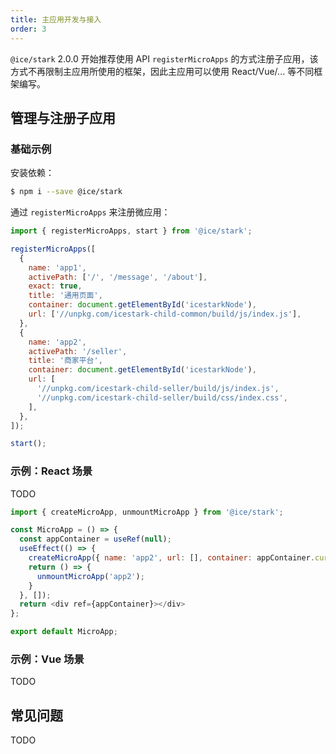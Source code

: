 ```yaml
---
title: 主应用开发与接入
order: 3
---
```


`@ice/stark` 2.0.0 开始推荐使用 API `registerMicroApps` 的方式注册子应用，该方式不再限制主应用所使用的框架，因此主应用可以使用 React/Vue/... 等不同框架编写。

## 管理与注册子应用

### 基础示例

安装依赖：

```bash
$ npm i --save @ice/stark
```

通过 `registerMicroApps` 来注册微应用：

```js
import { registerMicroApps, start } from '@ice/stark';

registerMicroApps([
  {
    name: 'app1',
    activePath: ['/', '/message', '/about'],
    exact: true,
    title: '通用页面',
    container: document.getElementById('icestarkNode'),
    url: ['//unpkg.com/icestark-child-common/build/js/index.js'],
  },
  {
    name: 'app2',
    activePath: '/seller',
    title: '商家平台',
    container: document.getElementById('icestarkNode'),
    url: [
      '//unpkg.com/icestark-child-seller/build/js/index.js',
      '//unpkg.com/icestark-child-seller/build/css/index.css',
    ],
  },
]);

start();
```

### 示例：React 场景

TODO

```js
import { createMicroApp, unmountMicroApp } from '@ice/stark';

const MicroApp = () => {
  const appContainer = useRef(null);
  useEffect(() => {
    createMicroApp({ name: 'app2', url: [], container: appContainer.current });
    return () => {
      unmountMicroApp('app2');
    }
  }, []);
  return <div ref={appContainer}></div>
};

export default MicroApp;
```

### 示例：Vue 场景

TODO

## 常见问题

TODO
